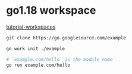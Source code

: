 # go1.18 workspace

[tutorial-workspaces](https://go.dev/doc/tutorial/workspaces)

```bash
git clone https://go.googlesource.com/example

go work init ./example

# `example.com/hello` is the module name
go run example.com/hello
```
